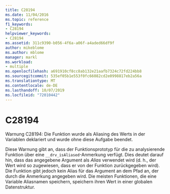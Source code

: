 ```yaml
---
title: C28194
ms.date: 11/04/2016
ms.topic: reference
f1_keywords:
- C28194
helpviewer_keywords:
- C28194
ms.assetid: 311c9390-b056-4f6a-a06f-a4aded66df9f
author: mikeblome
ms.author: mblome
manager: markl
ms.workload:
- multiple
ms.openlocfilehash: a691910cf8cc8ab132e21aafb7324c72fd224bb8
ms.sourcegitcommit: 535ef05b1e553f0fc66082cd2e0998817eb2a56a
ms.translationtype: MT
ms.contentlocale: de-DE
ms.lasthandoff: 10/07/2019
ms.locfileid: "72010442"
---
```

# <a name="c28194"></a>C28194
Warnung C28194: Die Funktion wurde als Aliasing des Werts in der Variablen deklariert und wurde ohne diese Aufgabe beendet.

 Diese Warnung gibt an, dass der Funktionsprototyp für die zu analysierende Funktion über eine `__drv_isAliased`-Anmerkung verfügt. Dies deutet darauf hin, dass das angegebene Argument als *Alias* verwendet wird (d. h., der Wert wird so zugewiesen, dass er von der Funktion zurückgegeben wird). Die Funktion gibt jedoch kein Alias für das Argument an dem Pfad an, der durch die Anmerkung angegeben wird. Die meisten Funktionen, die eine Variable Aliasnamen speichern, speichern ihren Wert in einer globalen Datenstruktur.